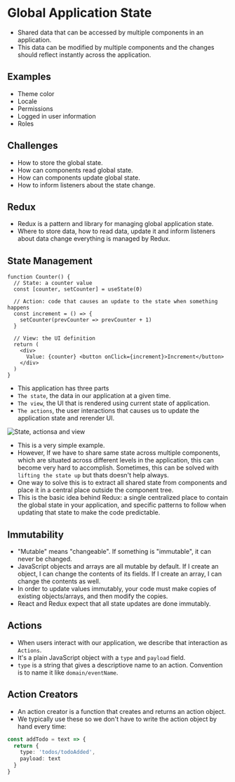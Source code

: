 # Global Application State

- Shared data that can be accessed by multiple components in an application.
- This data can be modified by multiple components and the changes should reflect instantly across the application.

## Examples

- Theme color
- Locale
- Permissions
- Logged in user information
- Roles


## Challenges

- How to store the global state.
- How can components read global state.
- How can components update global state.
- How to inform listeners about the state change.


## Redux

- Redux is a pattern and library for managing global application state.
- Where to store data, how to read data, update it and inform listeners about data change everything is managed by Redux.


## State Management

```tsx
function Counter() {
  // State: a counter value
  const [counter, setCounter] = useState(0)

  // Action: code that causes an update to the state when something happens
  const increment = () => {
    setCounter(prevCounter => prevCounter + 1)
  }

  // View: the UI definition
  return (
    <div>
      Value: {counter} <button onClick={increment}>Increment</button>
    </div>
  )
}
```

- This application has three parts
- `The state`, the data in our application at a given time.
- `The view`, the UI that is rendered using current state of application.
- `The actions`, the user interactions that causes us to update the application state and rerender UI.

![State, actionsa and view](https://redux.js.org/assets/images/one-way-data-flow-04fe46332c1ccb3497ecb04b94e55b97.png)

- This is a very simple example.
- However, If we have to share same state across multiple components, which are situated across different levels in the application, this can become very hard to accomplish. Sometimes, this can be solved with `lifting the state up` but thats doesn't help always.
- One way to solve this is to extract all shared state from components and place it in a central place outside the component tree.
- This is the basic idea behind Redux: a single centralized place to contain the global state in your application, and specific patterns to follow when updating that state to make the code predictable.


## Immutability

- "Mutable" means "changeable". If something is "immutable", it can never be changed.
- JavaScript objects and arrays are all mutable by default. If I create an object, I can change the contents of its fields. If I create an array, I can change the contents as well.
- In order to update values immutably, your code must make copies of existing objects/arrays, and then modify the copies.
- React and Redux expect that all state updates are done immutably.



## Actions

- When users interact with our application, we describe that interaction as `Actions`.
- It's a plain JavaScript object with a `type` and `payload` field.
- `type` is a string that gives a descriptiove name to an action. Convention is to name it like `domain/eventName`.


## Action Creators

- An action creator is a function that creates and returns an action object.
- We typically use these so we don't have to write the action object by hand every time:

```ts
const addTodo = text => {
  return {
    type: 'todos/todoAdded',
    payload: text
  }
}
```
